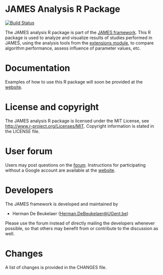JAMES Analysis R Package
========================

[![Build Status](https://img.shields.io/travis/hdbeukel/james-analysis-R.svg?style=flat)](https://travis-ci.org/hdbeukel/james-analysis-R)

The JAMES analysis R package is part of the [JAMES framework][james-github]. This R package is used to analyze and visualize results of studies performed in JAMES, using the analysis tools from the [extensions module][james-extensions], to compare algorithm performance, assess influence of parameter values, etc.

Documentation
=============

Examples of how to use this R package will soon be provided at the [website][james-website].

License and copyright
=====================

The JAMES analysis R package is licensed under the MIT License, see http://www.r-project.org/Licenses/MIT. Copyright information is stated in the LICENSE file.

User forum
==========

Users may post questions on the [forum][james-forum]. Instructions for participating without a Google account are available at the [website][james-contact].

Developers
==========

The JAMES framework is developed and maintained by

 - Herman De Beukelaer (Herman.DeBeukelaer@UGent.be)
 
Please use the forum instead of directly mailing the developers whenever possible, so that others may benefit from or contribute to the discussion as well.
 
Changes
=======

A list of changes is provided in the CHANGES file.


[james-github]:     https://github.com/hdbeukel/james
[james-extensions]: https://github.com/hdbeukel/james-extensions
[james-website]:    http://www.jamesframework.org
[james-forum]:      https://groups.google.com/forum/#!forum/james-users
[james-contact]:    http://www.jamesframework.org/contact/
